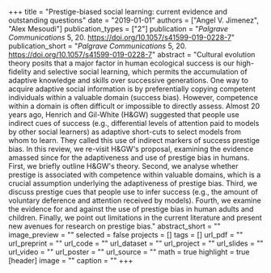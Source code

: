 +++
title = "Prestige-biased social learning: current evidence and outstanding questions"
date = "2019-01-01"
authors = ["Angel V. Jimenez", "Alex Mesoudi"]
publication_types = ["2"]
publication = "_Palgrave Communications_ 5, 20. https://doi.org/10.1057/s41599-019-0228-7"
publication_short = "_Palgrave Communications_ 5, 20. https://doi.org/10.1057/s41599-019-0228-7"
abstract = "Cultural evolution theory posits that a major factor in human ecological success is our high-fidelity and selective social learning, which permits the accumulation of adaptive knowledge and skills over successive generations. One way to acquire adaptive social information is by preferentially copying competent individuals within a valuable domain (success bias). However, competence within a domain is often difficult or impossible to directly assess. Almost 20 years ago, Henrich and Gil-White (H\&GW) suggested that people use indirect cues of success (e.g., differential levels of attention paid to models by other social learners) as adaptive short-cuts to select models from whom to learn. They called this use of indirect markers of success prestige bias. In this review, we re-visit H\&GW's proposal, examining the evidence amassed since for the adaptiveness and use of prestige bias in humans. First, we briefly outline H\&GW's theory. Second, we analyse whether prestige is associated with competence within valuable domains, which is a crucial assumption underlying the adaptiveness of prestige bias. Third, we discuss prestige cues that people use to infer success (e.g., the amount of voluntary deference and attention received by models). Fourth, we examine the evidence for and against the use of prestige bias in human adults and children. Finally, we point out limitations in the current literature and present new avenues for research on prestige bias."
abstract_short = ""
image_preview = ""
selected = false
projects = []
tags = []
url_pdf = ""
url_preprint = ""
url_code = ""
url_dataset = ""
url_project = ""
url_slides = ""
url_video = ""
url_poster = ""
url_source = ""
math = true
highlight = true
[header]
image = ""
caption = ""
+++
